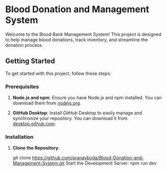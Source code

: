 # Blood Donation and Management System
Welcome to the Blood Bank Management System! This project is designed to help manage blood donations, track inventory, and streamline the donation process. 

## Getting Started

To get started with this project, follow these steps:

### Prerequisites

1. **Node.js and npm**: Ensure you have Node.js and npm installed. You can download them from [nodejs.org](https://nodejs.org/).

2. **GitHub Desktop**: Install GitHub Desktop to easily manage and synchronize your repository. You can download it from [desktop.github.com](https://desktop.github.com/).

### Installation

1. **Clone the Repository**:

   git clone https://github.com/pranayboda/Blood-Donation-and-Management-System.git
   Start the Development Server:  npm run dev
